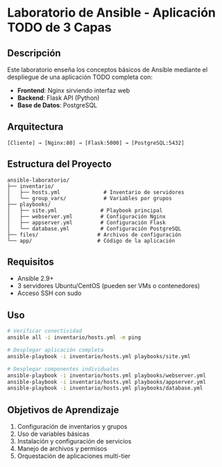 # Laboratorio de Ansible - Aplicación TODO de 3 Capas

## Descripción
Este laboratorio enseña los conceptos básicos de Ansible mediante el despliegue de una aplicación TODO completa con:
- **Frontend**: Nginx sirviendo interfaz web
- **Backend**: Flask API (Python)
- **Base de Datos**: PostgreSQL

## Arquitectura
```
[Cliente] → [Nginx:80] → [Flask:5000] → [PostgreSQL:5432]
```

## Estructura del Proyecto
```
ansible-laboratorio/
├── inventario/
│   ├── hosts.yml              # Inventario de servidores
│   └── group_vars/            # Variables por grupos
├── playbooks/
│   ├── site.yml              # Playbook principal
│   ├── webserver.yml         # Configuración Nginx
│   ├── appserver.yml         # Configuración Flask
│   └── database.yml          # Configuración PostgreSQL
├── files/                   # Archivos de configuración
└── app/                     # Código de la aplicación
```

## Requisitos
- Ansible 2.9+
- 3 servidores Ubuntu/CentOS (pueden ser VMs o contenedores)
- Acceso SSH con sudo

## Uso
```bash
# Verificar conectividad
ansible all -i inventario/hosts.yml -m ping

# Desplegar aplicación completa
ansible-playbook -i inventario/hosts.yml playbooks/site.yml

# Desplegar componentes individuales
ansible-playbook -i inventario/hosts.yml playbooks/webserver.yml
ansible-playbook -i inventario/hosts.yml playbooks/appserver.yml
ansible-playbook -i inventario/hosts.yml playbooks/database.yml
```

## Objetivos de Aprendizaje
1. Configuración de inventarios y grupos
2. Uso de variables básicas
3. Instalación y configuración de servicios
4. Manejo de archivos y permisos
5. Orquestación de aplicaciones multi-tier
